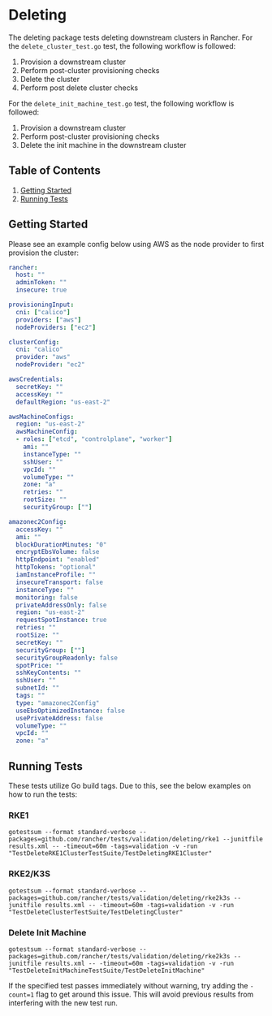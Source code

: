 # Deleting

The deleting package tests deleting downstream clusters in Rancher. For the `delete_cluster_test.go` test, the following workflow is followed:

1. Provision a downstream cluster
2. Perform post-cluster provisioning checks
3. Delete the cluster
4. Perform post delete cluster checks

For the `delete_init_machine_test.go` test, the following workflow is followed:

1. Provision a downstream cluster
2. Perform post-cluster provisioning checks
3. Delete the init machine in the downstream cluster

## Table of Contents
1. [Getting Started](#Getting-Started)
2. [Running Tests](#Running-Tests)

## Getting Started
Please see an example config below using AWS as the node provider to first provision the cluster:

```yaml
rancher:
  host: ""
  adminToken: ""
  insecure: true

provisioningInput:
  cni: ["calico"]
  providers: ["aws"]
  nodeProviders: ["ec2"]

clusterConfig:
  cni: "calico"
  provider: "aws"
  nodeProvider: "ec2"

awsCredentials:
  secretKey: ""
  accessKey: ""
  defaultRegion: "us-east-2"

awsMachineConfigs:
  region: "us-east-2"
  awsMachineConfig:
  - roles: ["etcd", "controlplane", "worker"]
    ami: ""
    instanceType: ""
    sshUser: ""
    vpcId: ""
    volumeType: ""
    zone: "a"
    retries: ""
    rootSize: ""
    securityGroup: [""]

amazonec2Config:
  accessKey: ""
  ami: ""
  blockDurationMinutes: "0"
  encryptEbsVolume: false
  httpEndpoint: "enabled"
  httpTokens: "optional"
  iamInstanceProfile: ""
  insecureTransport: false
  instanceType: ""
  monitoring: false
  privateAddressOnly: false
  region: "us-east-2"
  requestSpotInstance: true
  retries: ""
  rootSize: ""
  secretKey: ""
  securityGroup: [""]
  securityGroupReadonly: false
  spotPrice: ""
  sshKeyContents: ""
  sshUser: ""
  subnetId: ""
  tags: ""
  type: "amazonec2Config"
  useEbsOptimizedInstance: false
  usePrivateAddress: false
  volumeType: ""
  vpcId: ""
  zone: "a"
```

## Running Tests

These tests utilize Go build tags. Due to this, see the below examples on how to run the tests:

### RKE1
`gotestsum --format standard-verbose --packages=github.com/rancher/tests/validation/deleting/rke1 --junitfile results.xml -- -timeout=60m -tags=validation -v -run "TestDeleteRKE1ClusterTestSuite/TestDeletingRKE1Cluster"`

### RKE2/K3S
`gotestsum --format standard-verbose --packages=github.com/rancher/tests/validation/deleting/rke2k3s --junitfile results.xml -- -timeout=60m -tags=validation -v -run "TestDeleteClusterTestSuite/TestDeletingCluster"`

### Delete Init Machine
`gotestsum --format standard-verbose --packages=github.com/rancher/tests/validation/deleting/rke2k3s --junitfile results.xml -- -timeout=60m -tags=validation -v -run "TestDeleteInitMachineTestSuite/TestDeleteInitMachine"`

If the specified test passes immediately without warning, try adding the `-count=1` flag to get around this issue. This will avoid previous results from interfering with the new test run.